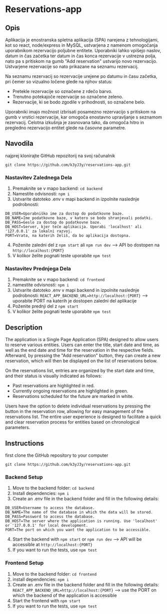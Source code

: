 # Reservations-app
## Opis
Aplikacija je enostranska spletna aplikacija (SPA) narejena z tehnologijami, kot so react, node/express in MySQL, ustvarjena z namenom omogočanja uporabnikom rezervacijo poljubne entitete. Uporabniki lahko vpišejo naslov, datum in čas začetka ter datum in čas konca rezervacije v ustrezna polja, nato pa s pritiskom na gumb "Add reservation" ustvarijo novo rezervacijo. Ustvarjene rezervacije so nato prikazane na seznamu rezervacij.

Na seznamu rezervacij so rezervacije urejene po datumu in času začetka, pri čemer so vizualno ločene glede na njihov status:
- Pretekle rezervacije so označene z rdečo barvo.
- Trenutno potekajoče rezervacije so označene zeleno.
- Rezervacije, ki se bodo zgodile v prihodnosti, so označene belo.
 
Uporabniki imajo možnost izbrisati posamezno rezervacijo s pritiskom na gumb v vrstici rezervacije, kar omogoča enostavno upravljanje s seznamom rezervacij. Celotna izkušnja je zasnovana tako, da omogoča hitro in pregledno rezervacijo entitet glede na časovne parametre.

## Navodila
najprej klonirajte GitHub repozitorij na svoj računalnik
```
git clone https://github.com/k3yJ3y/reservations-app.git
```

### Nastavitev Zalednega Dela
1. Premaknite se v mapo backend: 
```cd backend```
2. Namestite odvisnosti: ```npm i```
3. Ustvarite datoteko .env v mapi backend in izpolnite naslednje podrobnosti:
```
DB_USER=Uporabniško ime za dostop do podatkovne baze.
DB_NAME=Ime podatkovne baze, v katero se bodo shranjevali podatki.
DB_PASS=Geslo za dostop do podatkovne baze.
DB_HOST=Server, kjer teče aplikacija. Uporabi 'localhost' ali '127.0.0.1' za lokalni razvoj.
PORT=Vrata, na katerih želiš, da bo aplikacija dostopna.
```
4. Poženite zaledni del z ```npm start``` ali ```npm run dev``` --> API bo dostopen na ```http://localhost:{PORT}```
5. V kolikor želite pognati teste uporabite ```npm test```

### Nastavitev Prednjega Dela
1. Premaknite se v mapo backend: 
```cd frontend```
2. namestite odvisnosti: ```npm i```
3. Ustvarite datoteko .env v mapi backend in izpolnite naslednje podrobnosti:
```REACT_APP_BACKEND_URL=http://localhost:{PORT}``` --> uporabite PORT na katerih je dostopen zaledni del aplikacije
4. Poženite prednji del z ```npm start```
5. V kolikor želite pognati teste uporabite ```npm test```

## Description
The application is a Single Page Application (SPA) designed to allow users to reserve various entities. Users can enter the title, start date and time, as well as the end date and time for the reservation in the respective fields. Afterward, by pressing the "Add reservation" button, they can create a new reservation, which will then be displayed on the list of reservations below.

On the reservations list, entries are organized by the start date and time, and their status is visually indicated as follows:
- Past reservations are highlighted in red.
- Currently ongoing reservations are highlighted in green.
- Reservations scheduled for the future are marked in white.

Users have the option to delete individual reservations by pressing the button in the reservation row, allowing for easy management of the reservations list. The entire user experience is designed to facilitate a quick and clear reservation process for entities based on chronological parameters.

## Instructions
first clone the GitHub repository to your computer
```
git clone https://github.com/k3yJ3y/reservations-app.git
```

### Backend Setup
1. Move to the backend folder:
```cd backend```
2. Install dependencies: ```npm i```
3. Create an .env file in the backend folder and fill in the following details:
```
DB_USER=Username to access the database.
DB_NAME=The name of the database in which the data will be stored.
DB_PASS=Password to access the database.
DB_HOST=The server where the application is running. Use 'localhost' or '127.0.0.1' for local development.
PORT=The port on which you want the application to be accessible.
```
4. Start the backend with ```npm start``` or ```npm run dev``` --> API will be accessible at ```http://localhost:{PORT}```
5. If you want to run the tests, use ```npm test```

### Frontend Setup
1. Move to the backend folder:
```cd frontend```
2. install dependencies: ```npm i```
3. Create an .env file in the backend folder and fill in the following details:
```REACT_APP_BACKEND_URL=http://localhost:{PORT}``` --> use the PORT on which the backend of the application is accessible
4. Start the frontend with ```npm start```
5. If you want to run the tests, use ```npm test```
